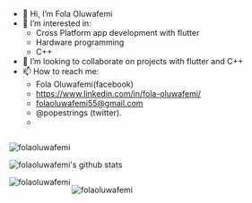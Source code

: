 - 👋 Hi, I’m Fola Oluwafemi
- 👀 I’m interested in:
    - Cross Platform app development with flutter
    - Hardware programming
    - C++
- 💞️ I’m looking to collaborate on projects with flutter and C++
- 📫 How to reach me:
    - Fola Oluwafemi(facebook)
    - https://www.linkedin.com/in/fola-oluwafemi/
    - folaoluwafemi55@gmail.com
    - @popestrings (twitter).
    - 

<p align="left"> <img src="https://komarev.com/ghpvc/?username=folaoluwafemi&label=Profile%20views&color=0e75b6&style=flat" alt="" /> </p>



<p><img align="left" src="https://github-readme-stats.vercel.app/api/top-langs?username=folaoluwafemi&show_icons=true&locale=en&theme=gruvbox&layout=compact" alt="folaoluwafemi" /></p>

<br clear="left"/>

![folaoluwafemi's github stats](https://github-readme-stats.vercel.app/api?username=folaoluwafemi&show_icons=true&theme=gruvbox)


<p><img align="left" src="https://github-readme-streak-stats.herokuapp.com/?user=folaoluwafemi&theme=gruvbox" alt="folaoluwafemi" /></p>

<p align="left"> <a href="https://github.com/ryo-ma/github-profile-trophy"><img src="https://github-profile-trophy.vercel.app/?username=folaoluwafemi&theme=gruvbox" alt = "" /></a> </p>

<p><img align="left" src="https://img.shields.io/twitter/url?style=social&url=https://twitter.com/popestrings" alt="folaoluwafemi" /></p>


<!---
folaoluwafemi/folaoluwafemi is a ✨ special ✨ repository because its `README.md` (this file) appears on your GitHub profile.
You can click the Preview link to take a look at your changes.
--->
